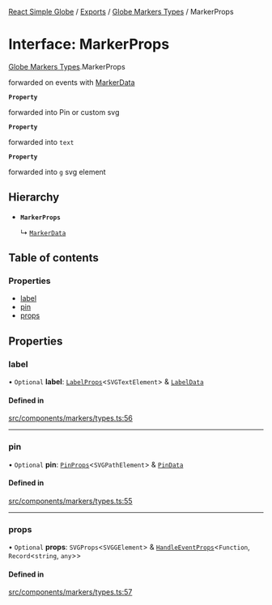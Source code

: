 [React Simple Globe](../README.md) / [Exports](../modules.md) / [Globe Markers Types](../modules/Globe_Markers_Types.md) / MarkerProps

# Interface: MarkerProps

[Globe Markers Types](../modules/Globe_Markers_Types.md).MarkerProps

forwarded on events with [MarkerData](Globe_Markers_Types.MarkerData.md)

**`Property`**

forwarded into Pin or custom svg

**`Property`**

forwarded into `text`

**`Property`**

forwarded into `g` svg element

## Hierarchy

- **`MarkerProps`**

  ↳ [`MarkerData`](Globe_Markers_Types.MarkerData.md)

## Table of contents

### Properties

- [label](Globe_Markers_Types.MarkerProps.md#label)
- [pin](Globe_Markers_Types.MarkerProps.md#pin)
- [props](Globe_Markers_Types.MarkerProps.md#props)

## Properties

### label

• `Optional` **label**: [`LabelProps`](../modules/Globe_Markers_Types.md#labelprops)<`SVGTextElement`\> & [`LabelData`](Globe_Markers_Types.LabelData.md)

#### Defined in

[src/components/markers/types.ts:56](https://github.com/Gaushao/d3-react-globe/blob/0a8a5c1/src/components/markers/types.ts#L56)

___

### pin

• `Optional` **pin**: [`PinProps`](../modules/Globe_Markers_Types.md#pinprops)<`SVGPathElement`\> & [`PinData`](Globe_Markers_Types.PinData.md)

#### Defined in

[src/components/markers/types.ts:55](https://github.com/Gaushao/d3-react-globe/blob/0a8a5c1/src/components/markers/types.ts#L55)

___

### props

• `Optional` **props**: `SVGProps`<`SVGGElement`\> & [`HandleEventProps`](Globe_Events_Types.HandleEventProps.md)<`Function`, `Record`<`string`, `any`\>\>

#### Defined in

[src/components/markers/types.ts:57](https://github.com/Gaushao/d3-react-globe/blob/0a8a5c1/src/components/markers/types.ts#L57)
